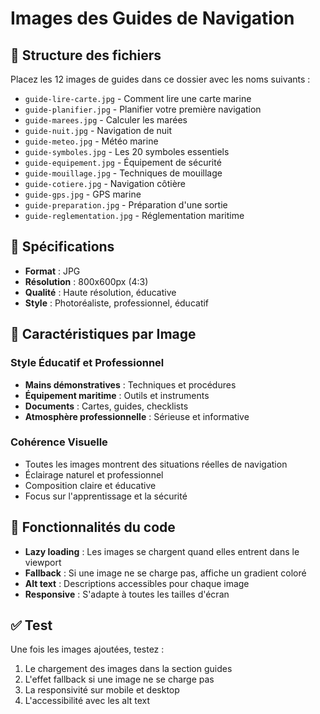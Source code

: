 # Images des Guides de Navigation

## 📁 Structure des fichiers

Placez les 12 images de guides dans ce dossier avec les noms suivants :

- `guide-lire-carte.jpg` - Comment lire une carte marine
- `guide-planifier.jpg` - Planifier votre première navigation
- `guide-marees.jpg` - Calculer les marées
- `guide-nuit.jpg` - Navigation de nuit
- `guide-meteo.jpg` - Météo marine
- `guide-symboles.jpg` - Les 20 symboles essentiels
- `guide-equipement.jpg` - Équipement de sécurité
- `guide-mouillage.jpg` - Techniques de mouillage
- `guide-cotiere.jpg` - Navigation côtière
- `guide-gps.jpg` - GPS marine
- `guide-preparation.jpg` - Préparation d'une sortie
- `guide-reglementation.jpg` - Réglementation maritime

## 📐 Spécifications

- **Format** : JPG
- **Résolution** : 800x600px (4:3)
- **Qualité** : Haute résolution, éducative
- **Style** : Photoréaliste, professionnel, éducatif

## 🎨 Caractéristiques par Image

### **Style Éducatif et Professionnel**
- **Mains démonstratives** : Techniques et procédures
- **Équipement maritime** : Outils et instruments
- **Documents** : Cartes, guides, checklists
- **Atmosphère professionnelle** : Sérieuse et informative

### **Cohérence Visuelle**
- Toutes les images montrent des situations réelles de navigation
- Éclairage naturel et professionnel
- Composition claire et éducative
- Focus sur l'apprentissage et la sécurité

## 🔧 Fonctionnalités du code

- **Lazy loading** : Les images se chargent quand elles entrent dans le viewport
- **Fallback** : Si une image ne se charge pas, affiche un gradient coloré
- **Alt text** : Descriptions accessibles pour chaque image
- **Responsive** : S'adapte à toutes les tailles d'écran

## ✅ Test

Une fois les images ajoutées, testez :
1. Le chargement des images dans la section guides
2. L'effet fallback si une image ne se charge pas
3. La responsivité sur mobile et desktop
4. L'accessibilité avec les alt text
